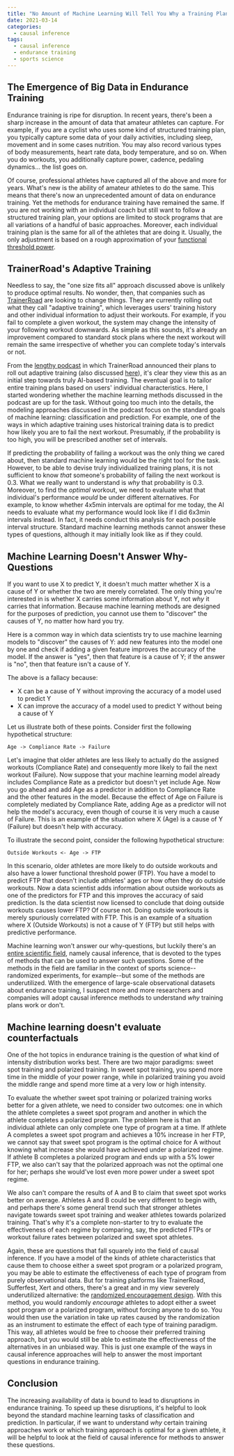 ```yaml
---
title: "No Amount of Machine Learning Will Tell You Why a Training Plan Works"
date: 2021-03-14
categories:
  - causal inference
tags:
  - causal inference
  - endurance training
  - sports science
---
```


## The Emergence of Big Data in Endurance Training
Endurance training is ripe for disruption. In recent years, there's been a sharp increase in the amount of data that amateur athletes can capture. For example, if you are a cyclist who uses some kind of structured training plan, you typically capture some data of your daily activities, including sleep, movement and in some cases nutrition. You may also record various types of body measurements, heart rate data, body temperature, and so on. When you do workouts, you additionally capture power, cadence, pedaling dynamics... the list goes on.

Of course, professional athletes have captured all of the above and more for years. What's new is the ability of amateur athletes to do the same. This means that there's now an unprecedented amount of data on endurance training. Yet the methods for endurance training have remained the same. If you are not working with an individual coach but still want to follow a structured training plan, your options are limited to stock programs that are all variations of a handful of basic approaches. Moreover, each individual training plan is the same for all of the athletes that are doing it. Usually, the only adjustment is based on a rough approximation of your [functional threshold power](https://www.trainingpeaks.com/learn/articles/what-is-threshold-power/).

## TrainerRoad's Adaptive Training 

Needless to say, the "one size fits all" approach discussed above is unlikely to produce optimal results. No wonder, then, that companies such as [TrainerRoad](https://www.trainerroad.com/adaptive-training/) are looking to change things. They are currently rolling out what they call "adaptive training", which leverages users' training history and other individual information to adjust their workouts. For example, if you fail to complete a given workout, the system may change the intensity of your following workout downwards. As simple as this sounds, it's already an improvement compared to standard stock plans where the next workout will remain the same irrespective of whether you can complete today's intervals or not.

From the [lengthy podcast](https://www.youtube.com/watch?v=nAYVLch8tEA&list=PLrKJ0zeMQrI61wqXR8MUBXBHPk5Rli1yH&index=3) in which TrainerRoad announced their plans to roll out adaptive training (also discussed [here](https://www.dcrainmaker.com/2021/02/trainerroad-adaptive-training-trainnow.html)), it's clear they view this as an initial step towards truly AI-based training. The eventual goal is to tailor entire training plans based on users' individual characteristics. Here, I started wondering whether the machine learning methods discussed in the podcast are up for the task. Without going too much into the details, the modeling approaches discussed in the podcast focus on the standard goals of machine learning: classification and prediction. For example, one of the ways in which adaptive training uses historical training data is to predict how likely you are to fail the next workout. Presumably, if the probability is too high, you will be prescribed another set of intervals.

If predicting the probability of failing a workout was the only thing we cared about, then standard machine learning would be the right tool for the task. However, to be able to devise truly individualized training plans, it is not sufficient to know _that_ someone's probability of failing the next workout is 0.3. What we really want to understand is _why_ that probability is 0.3. Moreover, to find the _optimal_ workout, we need to evaluate what that individual's performance _would_ be under different alternatives. For example, to know whether 4x5min intervals are optimal for me today, the AI needs to evaluate what my performance would look like if I did 6x3min intervals instead. In fact, it needs conduct this analysis for each possible interval structure. Standard machine learning methods cannot answer these types of questions, although it may initially look like as if they could.

## Machine Learning Doesn't Answer Why-Questions

If you want to use X to predict Y, it doesn't much matter whether X is a cause of Y or whether the two are merely correlated. The only thing you're interested in is whether X carries some information about Y, not _why_ it carries that information. Because machine learning methods are designed for the purposes of prediction, you cannot use them to "discover" the causes of Y, no matter how hard you try.

Here is a common way in which data scientists try to use machine learning models to "discover" the causes of Y: add new features into the model one by one and check if adding a given feature improves the accuracy of the model. If the answer is "yes", then that feature is a cause of Y; if the answer is "no", then that feature isn't a cause of Y.

The above is a fallacy because:
* X can be a cause of Y without improving the accuracy of a model used to predict Y
* X can improve the accuracy of a model used to predict Y without being a cause of Y

Let us illustrate both of these points. Consider first the following hypothetical structure:

```
Age -> Compliance Rate -> Failure
```

Let's imagine that older athletes are less likely to actually do the assigned workouts (Compliance Rate) and consequently more likely to fail the next workout (Failure). Now suppose that your machine learning model already includes Compliance Rate as a predictor but doesn't yet include Age. Now you go ahead and add Age as a predictor in addition to Compliance Rate and the other features in the model. Because the effect of Age on Failure is completely mediated by Compliance Rate, adding Age as a predictor will not help the model's accuracy, even though of course it is very much a cause of Failure. This is an example of the situation where X (Age) is a cause of Y (Failure) but doesn't help with accuracy.

To illustrate the second point, consider the following hypothetical structure:

```
Outside Workouts <- Age -> FTP
```

In this scenario, older athletes are more likely to do outside workouts and also have a lower functional threshold power (FTP). You have a model to predict FTP that doesn't include athletes' ages or how often they do outside workouts. Now a data scientist adds information about outside workouts as one of the predictors for FTP and this improves the accuracy of said prediction. Is the data scientist now licensed to conclude that doing outside workouts causes lower FTP? Of course not. Doing outside workouts is merely spuriously correlated with FTP. This is an example of a situation where X (Outside Workouts) is not a cause of Y (FTP) but still helps with predictive performance.

Machine learning won't answer our why-questions, but luckily there's an [entire scientific field](https://en.wikipedia.org/wiki/Causal_inference), namely causal inference, that is devoted to the types of methods that can be used to answer such questions. Some of the methods in the field are familiar in the context of sports science--randomized experiments, for example--but some of the methods are underutilized. With the emergence of large-scale observational datasets about endurance training, I suspect more and more researchers and companies will adopt causal inference methods to understand _why_ training plans work or don't.

## Machine learning doesn't evaluate counterfactuals

One of the hot topics in endurance training is the question of what kind of intensity distribution works best. There are two major paradigms: sweet spot training and polarized training. In sweet spot training, you spend more time in the middle of your power range, while in polarized training you avoid the middle range and spend more time at a very low or high intensity.

To evaluate the whether sweet spot training or polarized training works better for a given athlete, we need to consider two outcomes: one in which the athlete completes a sweet spot program and another in which the athlete completes a polarized program. The problem here is that an individual athlete can only complete one type of program at a time. If athlete A completes a sweet spot program and achieves a 10% increase in her FTP, we cannot say that sweet spot program is the optimal choice for A without knowing what increase she would have achieved under a polarized regime. If athlete B completes a polarized program and ends up with a 5% lower FTP, we also can't say that the polarized approach was not the optimal one for her; perhaps she would've lost even more power under a sweet spot regime.

We also can't compare the results of A and B to claim that sweet spot works better on average. Athletes A and B could be very different to begin with, and perhaps there's some general trend such that stronger athletes navigate towards sweet spot training and weaker athletes towards polarized training. That's why it's a complete non-starter to try to evaluate the effectiveness of each regime by comparing, say, the predicted FTPs or workout failure rates between polarized and sweet spot athletes.

Again, these are questions that fall squarely into the field of causal inference. If you have a model of the kinds of athlete characteristics that cause them to choose either a sweet spot program or a polarized program, you may be able to estimate the effectiveness of each type of program from purely observational data. But for training platforms like TrainerRoad, Sufferfest, Xert and others, there's a great and in my view severely underutilized alternative: the [randomized encouragement design](https://www.ncbi.nlm.nih.gov/pmc/articles/PMC2446460/). With this method, you would randomly _encourage_ athletes to adopt either a sweet spot program or a polarized program, without forcing anyone to do so. You would then use the variation in take up rates caused by the randomization as an instrument to estimate the effect of each type of training paradigm. This way, all athletes would be free to choose their preferred training approach, but you would still be able to estimate the effectiveness of the alternatives in an unbiased way. This is just one example of the ways in causal inference approaches will help to answer the most important questions in endurance training.

## Conclusion
The increasing availability of data is bound to lead to disruptions in endurance training. To speed up these disruptions, it's helpful to look beyond the standard machine learning tasks of classification and prediction. In particular, if we want to understand _why_ certain training approaches work or which training approach is optimal for a given athlete, it will be helpful to look at the field of causal inference for methods to answer these questions.
